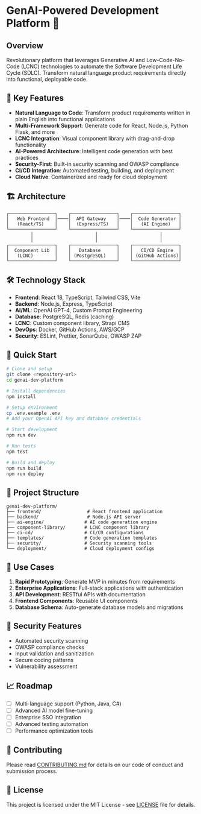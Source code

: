 # GenAI-Powered Development Platform 🚀

## Overview
Revolutionary platform that leverages Generative AI and Low-Code-No-Code (LCNC) technologies to automate the Software Development Life Cycle (SDLC). Transform natural language product requirements directly into functional, deployable code.

## 🎯 Key Features
- **Natural Language to Code**: Transform product requirements written in plain English into functional applications
- **Multi-Framework Support**: Generate code for React, Node.js, Python Flask, and more
- **LCNC Integration**: Visual component library with drag-and-drop functionality
- **AI-Powered Architecture**: Intelligent code generation with best practices
- **Security-First**: Built-in security scanning and OWASP compliance
- **CI/CD Integration**: Automated testing, building, and deployment
- **Cloud Native**: Containerized and ready for cloud deployment

## 🏗️ Architecture
```
┌─────────────────┐    ┌─────────────────┐    ┌─────────────────┐
│   Web Frontend  │────│  API Gateway    │────│  Code Generator │
│   (React/TS)    │    │  (Express/TS)   │    │   (AI Engine)   │
└─────────────────┘    └─────────────────┘    └─────────────────┘
         │                       │                       │
         │                       │                       │
┌─────────────────┐    ┌─────────────────┐    ┌─────────────────┐
│  Component Lib  │    │   Database      │    │   CI/CD Engine  │
│   (LCNC)        │    │ (PostgreSQL)    │    │ (GitHub Actions)│
└─────────────────┘    └─────────────────┘    └─────────────────┘
```

## 🛠️ Technology Stack
- **Frontend**: React 18, TypeScript, Tailwind CSS, Vite
- **Backend**: Node.js, Express, TypeScript
- **AI/ML**: OpenAI GPT-4, Custom Prompt Engineering
- **Database**: PostgreSQL, Redis (caching)
- **LCNC**: Custom component library, Strapi CMS
- **DevOps**: Docker, GitHub Actions, AWS/GCP
- **Security**: ESLint, Prettier, SonarQube, OWASP ZAP

## 🚀 Quick Start
```bash
# Clone and setup
git clone <repository-url>
cd genai-dev-platform

# Install dependencies
npm install

# Setup environment
cp .env.example .env
# Add your OpenAI API key and database credentials

# Start development
npm run dev

# Run tests
npm test

# Build and deploy
npm run build
npm run deploy
```

## 📁 Project Structure
```
genai-dev-platform/
├── frontend/                 # React frontend application
├── backend/                  # Node.js API server
├── ai-engine/               # AI code generation engine
├── component-library/       # LCNC component library
├── ci-cd/                   # CI/CD configurations
├── templates/               # Code generation templates
├── security/                # Security scanning tools
└── deployment/              # Cloud deployment configs
```

## 🎯 Use Cases
1. **Rapid Prototyping**: Generate MVP in minutes from requirements
2. **Enterprise Applications**: Full-stack applications with authentication
3. **API Development**: RESTful APIs with documentation
4. **Frontend Components**: Reusable UI components
5. **Database Schema**: Auto-generate database models and migrations

## 🔐 Security Features
- Automated security scanning
- OWASP compliance checks
- Input validation and sanitization
- Secure coding patterns
- Vulnerability assessment

## 📈 Roadmap
- [ ] Multi-language support (Python, Java, C#)
- [ ] Advanced AI model fine-tuning
- [ ] Enterprise SSO integration
- [ ] Advanced testing automation
- [ ] Performance optimization tools

## 🤝 Contributing
Please read [CONTRIBUTING.md](CONTRIBUTING.md) for details on our code of conduct and submission process.

## 📄 License
This project is licensed under the MIT License - see [LICENSE](LICENSE) file for details.
